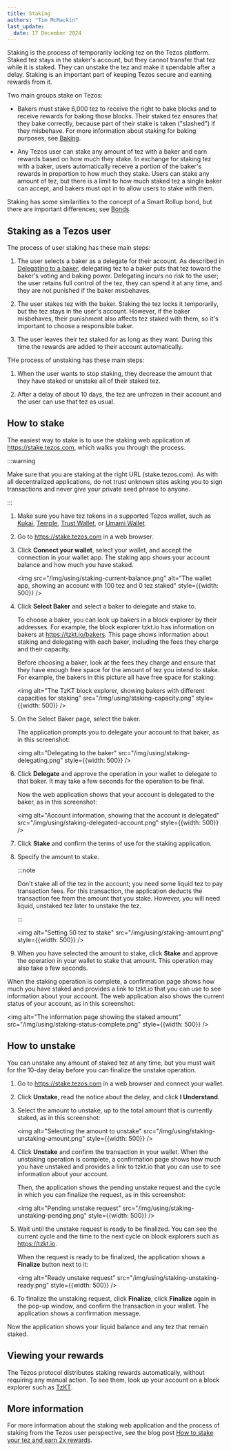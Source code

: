 ```yaml
---
title: Staking
authors: "Tim McMackin"
last_update:
  date: 17 December 2024
---
```


Staking is the process of temporarily locking tez on the Tezos platform.
Staked tez stays in the staker's account, but they cannot transfer that tez while it is staked.
They can unstake the tez and make it spendable after a delay.
Staking is an important part of keeping Tezos secure and earning rewards from it.

Two main groups stake on Tezos:

- Bakers must stake 6,000 tez to receive the right to bake blocks and to receive rewards for baking those blocks.
Their staked tez ensures that they bake correctly, because part of their stake is taken ("slashed") if they misbehave.
For more information about staking for baking purposes, see [Baking](/architecture/bakers).

- Any Tezos user can stake any amount of tez with a baker and earn rewards based on how much they stake.
In exchange for staking tez with a baker, users automatically receive a portion of the baker's rewards in proportion to how much they stake.
Users can stake any amount of tez, but there is a limit to how much staked tez a single baker can accept, and bakers must opt in to allow users to stake with them.

Staking has some similarities to the concept of a Smart Rollup bond, but there are important differences; see [Bonds](/architecture/smart-rollups#bonds).

## Staking as a Tezos user

The process of user staking has these main steps:

1. The user selects a baker as a delegate for their account.
As described in [Delegating to a baker](/architecture/bakers#delegating-to-a-baker), delegating tez to a baker puts that tez toward the baker's voting and baking power.
Delegating incurs no risk to the user; the user retains full control of the tez, they can spend it at any time, and they are not punished if the baker misbehaves.

1. The user stakes tez with the baker.
Staking the tez locks it temporarily, but the tez stays in the user's account.
However, if the baker misbehaves, their punishment also affects tez staked with them, so it's important to choose a responsible baker.

1. The user leaves their tez staked for as long as they want.
During this time the rewards are added to their account automatically.

THe process of unstaking has these main steps:

1. When the user wants to stop staking, they decrease the amount that they have staked or unstake all of their staked tez.

1. After a delay of about 10 days, the tez are unfrozen in their account and the user can use that tez as usual.

## How to stake

The easiest way to stake is to use the staking web application at https://stake.tezos.com, which walks you through the process.

:::warning

Make sure that you are staking at the right URL (stake.tezos.com).
As with all decentralized applications, do not trust unknown sites asking you to sign transactions and never give your private seed phrase to anyone.

:::

1. Make sure you have tez tokens in a supported Tezos wallet, such as [Kukai](https://wallet.kukai.app/), [Temple](https://templewallet.com/), [Trust Wallet](https://trustwallet.com/), or [Umami Wallet](https://umamiwallet.com/).

1. Go to https://stake.tezos.com in a web browser.

1. Click **Connect your wallet**, select your wallet, and accept the connection in your wallet app.
The staking app shows your account balance and how much you have staked.

   <img src="/img/using/staking-current-balance.png" alt="The wallet app, showing an account with 100 tez and 0 tez staked" style={{width: 500}} />

1. Click **Select Baker** and select a baker to delegate and stake to.

   To choose a baker, you can look up bakers in a block explorer by their addresses.
   For example, the block explorer tzkt.io has information on bakers at https://tzkt.io/bakers.
   This page shows information about staking and delegating with each baker, including the fees they charge and their capacity.

   Before choosing a baker, look at the fees they charge and ensure that they have enough free space for the amount of tez you intend to stake.
   For example, the bakers in this picture all have free space for staking:

   <img alt="The TzKT block explorer, showing bakers with different capacities for staking" src="/img/using/staking-capacity.png" style={{width: 500}} />

1. On the Select Baker page, select the baker.

   The application prompts you to delegate your account to that baker, as in this screenshot:

   <img alt="Delegating to the baker" src="/img/using/staking-delegating.png" style={{width: 500}} />

1. Click **Delegate** and approve the operation in your wallet to delegate to that baker.
It may take a few seconds for the operation to be final.

   Now the web application shows that your account is delegated to the baker, as in this screenshot:

   <img alt="Account information, showing that the account is delegated" src="/img/using/staking-delegated-account.png" style={{width: 500}} />

1. Click **Stake** and confirm the terms of use for the staking application.

1. Specify the amount to stake.

   :::note

   Don't stake all of the tez in the account; you need some liquid tez to pay transaction fees.
   For this transaction, the application deducts the transaction fee from the amount that you stake.
   However, you will need liquid, unstaked tez later to unstake the tez.

   :::

   <img alt="Setting 50 tez to stake" src="/img/using/staking-amount.png" style={{width: 500}} />

1. When you have selected the amount to stake, click **Stake** and approve the operation in your wallet to stake that amount.
This operation may also take a few seconds.

When the staking operation is complete, a confirmation page shows how much you have staked and provides a link to tzkt.io that you can use to see information about your account.
The web application also shows the current status of your account, as in this screenshot:

<img alt="The information page showing the staked amount" src="/img/using/staking-status-complete.png" style={{width: 500}} />

## How to unstake

You can unstake any amount of staked tez at any time, but you must wait for the 10-day delay before you can finalize the unstake operation.

1. Go to https://stake.tezos.com in a web browser and connect your wallet.

1. Click **Unstake**, read the notice about the delay, and click **I Understand**.

1. Select the amount to unstake, up to the total amount that is currently staked, as in this screenshot:

   <img alt="Selecting the amount to unstake" src="/img/using/staking-unstaking-amount.png" style={{width: 500}} />

1. Click **Unstake** and confirm the transaction in your wallet.
When the unstaking operation is complete, a confirmation page shows how much you have unstaked and provides a link to tzkt.io that you can use to see information about your account.

   Then, the application shows the pending unstake request and the cycle in which you can finalize the request, as in this screenshot:

   <img alt="Pending unstake request" src="/img/using/staking-unstaking-pending.png" style={{width: 500}} />

1. Wait until the unstake request is ready to be finalized.
You can see the current cycle and the time to the next cycle on block explorers such as https://tzkt.io.

   When the request is ready to be finalized, the application shows a **Finalize** button next to it:

   <img alt="Ready unstake request" src="/img/using/staking-unstaking-ready.png" style={{width: 500}} />

1. To finalize the unstaking request, click **Finalize**, click **Finalize** again in the pop-up window, and confirm the transaction in your wallet.
The application shows a confirmation message.

Now the application shows your liquid balance and any tez that remain staked.

## Viewing your rewards

The Tezos protocol distributes staking rewards automatically, without requiring any manual action.
To see them, look up your account on a block explorer such as [TzKT](https://tzkt.io).

## More information

For more information about the staking web application and the process of staking from the Tezos user perspective, see the blog post [How to stake your tez and earn 2x rewards](https://spotlight.tezos.com/how-to-stake/).
